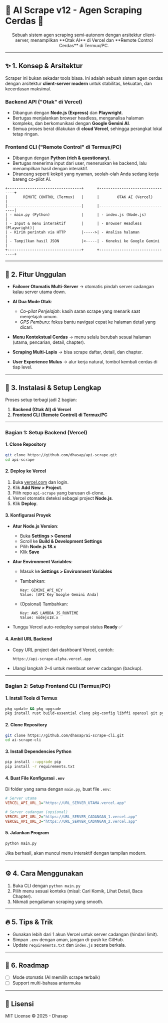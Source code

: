 # 📖 AI Scrape v12 - Agen Scraping Cerdas 🚀

<div align="center">
Sebuah sistem agen scraping semi-autonom dengan arsitektur client-server, menampilkan **Otak AI** di Vercel dan **Remote Control Cerdas** di Termux/PC.
</div>

---

## ✨ 1. Konsep & Arsitektur

Scraper ini bukan sekadar tools biasa. Ini adalah sebuah sistem agen cerdas dengan arsitektur **client-server modern** untuk stabilitas, kekuatan, dan kecerdasan maksimal.

### Backend API ("Otak" di Vercel)

* Dibangun dengan **Node.js (Express)** dan **Playwright**.
* Bertugas menjalankan browser headless, menganalisa halaman kompleks, dan berkomunikasi dengan **Google Gemini AI**.
* Semua proses berat dilakukan di **cloud Vercel**, sehingga perangkat lokal tetap ringan.

### Frontend CLI ("Remote Control" di Termux/PC)

* Dibangun dengan **Python (rich & questionary)**.
* Bertugas menerima input dari user, meneruskan ke backend, lalu menampilkan hasil dengan interaktif.
* Dirancang seperti kokpit yang nyaman, seolah-olah Anda sedang kerja bareng co-pilot AI.

```
+---------------------------------+      +--------------------------------+
|       REMOTE CONTROL (Termux)   |      |        OTAK AI (Vercel)        |
|---------------------------------|      |--------------------------------|
| - main.py (Python)              |      | - index.js (Node.js)           |
| - Input & menu interaktif       |      | - Browser Headless (Playwright)|
| - Kirim perintah via HTTP       |----->| - Analisa halaman              |
| - Tampilkan hasil JSON          |<-----| - Koneksi ke Google Gemini     |
+---------------------------------+      +--------------------------------+
```

---

## 🌟 2. Fitur Unggulan

* **Failover Otomatis Multi-Server** → otomatis pindah server cadangan kalau server utama down.
* **AI Dua Mode Otak**:

  * *Co-pilot Penjelajah*: kasih saran scrape yang menarik saat menjelajah umum.
  * *GPS Pemburu*: fokus bantu navigasi cepat ke halaman detail yang dicari.
* **Menu Kontekstual Cerdas** → menu selalu berubah sesuai halaman (utama, pencarian, detail, chapter).
* **Scraping Multi-Lapis** → bisa scrape daftar, detail, dan chapter.
* **User Experience Mulus** → alur kerja natural, tombol kembali cerdas di tiap level.

---

## 🚀 3. Instalasi & Setup Lengkap

Proses setup terbagi jadi 2 bagian:

1. **Backend (Otak AI) di Vercel**
2. **Frontend CLI (Remote Control) di Termux/PC**

---

### Bagian 1: Setup Backend (Vercel)

#### 1. Clone Repository

```bash
git clone https://github.com/dhasap/api-scrape.git
cd api-scrape
```

#### 2. Deploy ke Vercel

1. Buka [vercel.com](https://vercel.com) dan login.
2. Klik **Add New > Project**.
3. Pilih repo `api-scrape` yang barusan di-clone.
4. Vercel otomatis deteksi sebagai project **Node.js**.
5. Klik **Deploy**.

#### 3. Konfigurasi Proyek

* **Atur Node.js Version**:

  * Buka **Settings > General**
  * Scroll ke **Build & Development Settings**
  * Pilih **Node.js 18.x**
  * Klik **Save**

* **Atur Environment Variables**:

  * Masuk ke **Settings > Environment Variables**
  * Tambahkan:

    ```
    Key: GEMINI_API_KEY
    Value: [API Key Google Gemini Anda]
    ```
  * (Opsional) Tambahkan:

    ```
    Key: AWS_LAMBDA_JS_RUNTIME
    Value: nodejs18.x
    ```

* Tunggu Vercel auto-redeploy sampai status **Ready** ✅

#### 4. Ambil URL Backend

* Copy URL project dari dashboard Vercel, contoh:

  ```
  https://api-scrape-alpha.vercel.app
  ```
* Ulangi langkah 2–4 untuk membuat server cadangan (backup).

---

### Bagian 2: Setup Frontend CLI (Termux/PC)

#### 1. Install Tools di Termux

```bash
pkg update && pkg upgrade
pkg install rust build-essential clang pkg-config libffi openssl git python-pip
```

#### 2. Clone Repository

```bash
git clone https://github.com/dhasap/ai-scrape-cli.git
cd ai-scrape-cli
```

#### 3. Install Dependencies Python

```bash
pip install --upgrade pip
pip install -r requirements.txt
```

#### 4. Buat File Konfigurasi `.env`

Di folder yang sama dengan `main.py`, buat file `.env`:

```ini
# Server utama
VERCEL_API_URL_1="https://URL_SERVER_UTAMA.vercel.app"

# Server cadangan (opsional)
VERCEL_API_URL_2="https://URL_SERVER_CADANGAN_1.vercel.app"
VERCEL_API_URL_3="https://URL_SERVER_CADANGAN_2.vercel.app"
```

#### 5. Jalankan Program

```bash
python main.py
```

Jika berhasil, akan muncul menu interaktif dengan tampilan modern.

---

## ⚙️ 4. Cara Menggunakan

1. Buka CLI dengan `python main.py`
2. Pilih menu sesuai konteks (misal: Cari Komik, Lihat Detail, Baca Chapter).
3. Nikmati pengalaman scraping yang smooth.

---

## 🔥 5. Tips & Trik

* Gunakan lebih dari 1 akun Vercel untuk server cadangan (hindari limit).
* Simpan `.env` dengan aman, jangan di-push ke GitHub.
* Update `requirements.txt` dan `index.js` secara berkala.

---

## 📌 6. Roadmap

* [ ] Mode otomatis (AI memilih scrape terbaik)
* [ ] Support multi-bahasa antarmuka

---

## 📄 Lisensi

MIT License © 2025 - Dhasap
